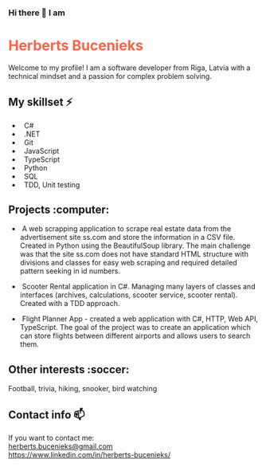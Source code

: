 ### Hi there 👋 I am <h1 style="color:Tomato;"> Herberts Bucenieks </h1>

Welcome to my profile!
I am a software developer from Riga, Latvia with a technical mindset and a passion for complex problem solving.

<h2> My skillset ⚡</h2>

- &nbsp; C# <br>
- &nbsp; .NET <br>
- &nbsp; Git <br>
- &nbsp; JavaScript <br>
- &nbsp; TypeScript <br>
- &nbsp; Python <br>
- &nbsp; SQL <br>
- &nbsp; TDD, Unit testing <br>

<h2> Projects :computer: </h2>

- &nbsp;A web scrapping application to scrape real estate data from the advertisement site ss.com and store the information in a CSV file. Created in Python using the BeautifulSoup library. The main challenge was that the site ss.com does not have standard HTML structure with divisions and classes for easy web scraping and required detailed pattern seeking in id numbers.

- &nbsp;Scooter Rental application in C#. Managing many layers of classes and interfaces (archives, calculations, scooter service, scooter rental). Created with a TDD approach.

- &nbsp;Flight Planner App - created a web application with C#, HTTP, Web API, TypeScript. The goal of the project was to create an application which can store flights between different airports and allows users to search them.



<h2> Other interests :soccer:</h2>

Football, trivia, hiking, snooker, bird watching

<h2> Contact info 📫</h2>

If you want to contact me:  <br>
 herberts.bucenieks@gmail.com <br>
https://www.linkedin.com/in/herberts-bucenieks/


<!--
**HerbertsBuc/HerbertsBuc** is a ✨ _special_ ✨ repository because its `README.md` (this file) appears on your GitHub profile.

Here are some ideas to get you started:

- 🔭 I’m currently working on ...
- 🌱 I’m currently learning ...
- 👯 I’m looking to collaborate on ...
- 🤔 I’m looking for help with ...
- 💬 Ask me about ...
- 📫 How to reach me: ...
- 😄 Pronouns: ...
- ⚡ Fun fact: ...
-->
